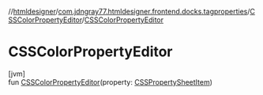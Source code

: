 //[htmldesigner](../../../index.md)/[com.jdngray77.htmldesigner.frontend.docks.tagproperties](../index.md)/[CSSColorPropertyEditor](index.md)/[CSSColorPropertyEditor](-c-s-s-color-property-editor.md)

# CSSColorPropertyEditor

[jvm]\
fun [CSSColorPropertyEditor](-c-s-s-color-property-editor.md)(property: [CSSPropertySheetItem](../-c-s-s-property-sheet-item/index.md))
